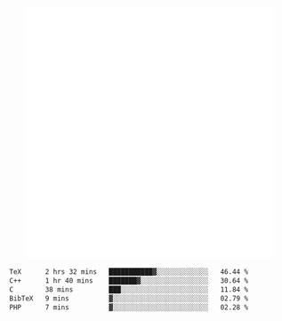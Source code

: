 <div align="center">
    <a href="https://konst.fish">
        <img src="https://raw.githubusercontent.com/konstfish/konstfish/master/fish.svg" alt="Logo" width="450"/>
    </a>
</div>

<!--START_SECTION:waka-->
```text
TeX      2 hrs 32 mins   ███████████▓░░░░░░░░░░░░░   46.44 % 
C++      1 hr 40 mins    ███████▓░░░░░░░░░░░░░░░░░   30.64 % 
C        38 mins         ███░░░░░░░░░░░░░░░░░░░░░░   11.84 % 
BibTeX   9 mins          ▓░░░░░░░░░░░░░░░░░░░░░░░░   02.79 % 
PHP      7 mins          ▓░░░░░░░░░░░░░░░░░░░░░░░░   02.28 % 
```
<!--END_SECTION:waka-->
